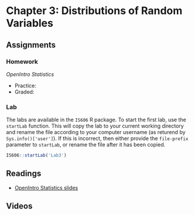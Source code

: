 # Chapter 3: Distributions of Random Variables

## Assignments

### Homework

*OpenIntro Statistics*

* Practice:
* Graded:

### Lab

The labs are available in the `IS606` R package. To start the first lab, use the `startLab` function. This will copy the lab to your current working directory and rename the file according to your computer username (as returend by `Sys.info()['user']`). If this is incorrect, then either provide the `file-prefix` parameter to `startLab`, or rename the file after it has been copied.


```r
IS606::startLab('Lab3')
```


## Readings

* [OpenIntro Statistics slides](https://github.com/jbryer/IS606Fall2015/raw/master/Slides/OpenIntro/os2_slides_03.pdf)

## Videos


